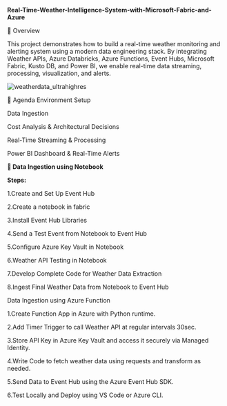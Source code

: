 **Real-Time-Weather-Intelligence-System-with-Microsoft-Fabric-and-Azure**

📘 Overview

This project demonstrates how to build a real-time weather monitoring and alerting system using a modern data engineering stack. By integrating Weather APIs, Azure Databricks, Azure Functions, Event Hubs, Microsoft Fabric, Kusto DB, and Power BI, we enable real-time data streaming, processing, visualization, and alerts.

![weatherdata_ultrahighres](https://github.com/user-attachments/assets/8ede0de6-bb41-4987-a736-a66df0aae22d)


📅 Agenda
Environment Setup

Data Ingestion

Cost Analysis & Architectural Decisions

Real-Time Streaming & Processing

Power BI Dashboard & Real-Time Alerts




**🔄 Data Ingestion using Notebook**

 **Steps:**
 
1.Create and Set Up Event Hub
  
2.Create a notebook in fabric
  
3.Install Event Hub Libraries
  
4.Send a Test Event from Notebook to Event Hub
  
5.Configure Azure Key Vault in Notebook
 
6.Weather API Testing in Notebook
  
7.Develop Complete Code for Weather Data Extraction
  
8.Ingest Final Weather Data from Notebook to Event Hub

  
Data Ingestion using Azure Function

1.Create Function App in Azure with Python runtime.

2.Add Timer Trigger to call Weather API at regular intervals 30sec.

3.Store API Key in Azure Key Vault and access it securely via Managed Identity.

4.Write Code to fetch weather data using requests and transform as needed.

5.Send Data to Event Hub using the Azure Event Hub SDK.

6.Test Locally and Deploy using VS Code or Azure CLI.


